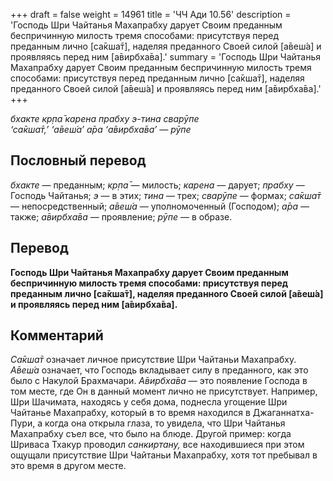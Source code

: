 +++
draft = false
weight = 14961
title = 'ЧЧ Ади 10.56'
description = 'Господь Шри Чайтанья Махапрабху дарует Своим преданным беспричинную милость тремя способами: присутствуя перед преданным лично [са̄кша̄т], наделяя преданного Своей силой [а̄веш́а] и проявляясь перед ним [а̄вирбха̄ва].'
summary = 'Господь Шри Чайтанья Махапрабху дарует Своим преданным беспричинную милость тремя способами: присутствуя перед преданным лично [са̄кша̄т], наделяя преданного Своей силой [а̄веш́а] и проявляясь перед ним [а̄вирбха̄ва].'
+++

_бхакте кр̣па̄ карена прабху э-тина сварӯпе  
‘са̄кша̄т,’ ‘а̄веш́а’ а̄ра ‘а̄вирбха̄ва’ — рӯпе_

## Пословный перевод

_бхакте_ — преданным; _кр̣па̄_ — милость; _карена_ — дарует; _прабху_ — Господь Чайтанья; _э_ — в этих; _тина_ — трех; _сварӯпе_ — формах; _са̄кша̄т_ — непосредственный; _а̄веш́а_ — уполномоченный (Господом); _а̄ра_ — также; _а̄вирбха̄ва_ — проявление; _рӯпе_ — в образе.

## Перевод

**Господь Шри Чайтанья Махапрабху дарует Своим преданным беспричинную милость тремя способами: присутствуя перед преданным лично \[са̄кша̄т\], наделяя преданного Своей силой \[а̄веш́а\] и проявляясь перед ним \[а̄вирбха̄ва\].**

## Комментарий

_Са̄кша̄т_ означает личное присутствие Шри Чайтаньи Махапрабху. _А̄веш́а_ означает, что Господь вкладывает силу в преданного, как это было с Накулой Брахмачари. _А̄вирбха̄ва_ — это появление Господа в том месте, где Он в данный момент лично не присутствует. Например, Шри Шачимата, находясь у себя дома, поднесла угощение Шри Чайтанье Махапрабху, который в то время находился в Джаганнатха-Пури, а когда она открыла глаза, то увидела, что Шри Чайтанья Махапрабху съел все, что было на блюде. Другой пример: когда Шриваса Тхакур проводил _санкиртану,_ все находившиеся при этом ощущали присутствие Шри Чайтаньи Махапрабху, хотя тот пребывал в это время в другом месте.
